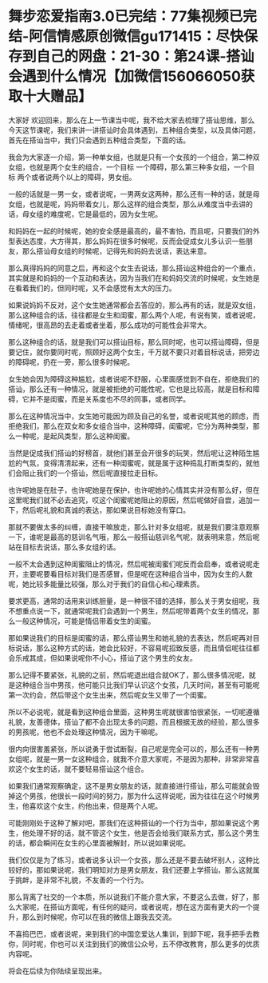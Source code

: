 # 舞步恋爱指南3.0已完结：77集视频已完结-阿信情感原创微信gu171415：尽快保存到自己的网盘：21-30：第24课-搭讪会遇到什么情况【加微信156066050获取十大赠品】

大家好 欢迎回来，那么在上一节课当中呢，我不给大家去梳理了搭讪思维，那么今天这节课呢，我们来讲一讲搭讪时会具体遇到，五种组合类型，以及具体问题，首先在搭讪当中，我们只会遇到五种组合类型，下面的话。

我会为大家逐一介绍，第一种单女组，也就是只有一个女孩的一个组合，第二种双女组，也就是两个女生的组合，一个目标 一个障碍，那么第三种多女组，一个目标 两个或者说两个以上的障碍，男女组。

一般的话就是一男一女，或者说呢，一男两女这两种，那么还有一种的话，就是母女组，也就是呢，妈妈带着女儿，那么这样的组合类型，那么从难度当中去讲的话，母女组的难度呢，它是最低的，因为女生呢。

和妈妈在一起的时候呢，她的安全感是最高的，最不害怕，而且呢，只要我们的外型表达态度，大方得其，那么妈妈在很多时候呢，反而会促成女儿多认识一些朋友，那么搭讪母女组的时候呢，记得先和妈妈去说话，表达来意。

那么真得妈妈的同意之后，再和这个女生去说话，那么搭讪这种组合的一个重点，其实就是和妈妈的一个互动和表达，因为当我们在和妈妈交流的时候呢，女生她是在看着我们的，但同时呢，又不会感觉有太大的压力。

如果说妈妈不反对，这个女生她通常都会去答应的，那么再有的话，就是双女组，那么这种组合的话，往往都是女生和闺蜜，那么两个人呢，有说有笑，或者说呢，情绪呢，很高昂的去走着或者坐着，那么成功的可能性会非常大。

那么这种组合的话，就是我们可以搭讪目标，那么同时呢，也可以搭讪障碍，但是要记住，就你要同时呢，照顾好这两个女生，千万就不要只对着目标说话，把旁边的障碍呢，扔在一旁，那么很多时候呢。

女生她会因为障碍这种尴尬，或者说呢不舒服，心里面感觉到不自在，拒绝我们的搭讪，那么还有一种情况，就是被拒绝的可能性呢，它也是比较高，就是目标和障碍，它并不是闺蜜，而是关系度也不尽的同事，或者同学。

那么在这种情况当中，女生她可能因为顾及自己的名誉，或者说呢其他的顾虑，而拒绝我们，那么在双女和多女组合当中，这种障碍，闺蜜呢，它分为两种类型，那么一种呢，是起风类型，那么这种闺蜜。

当然是促成我们搭讪的好榜首，就他们甚至会开很多的玩笑，然后呢让这种陌生尴尬的气氛，变得清清起来，还有一种闺蜜呢，就是属于这种捣乱打断类型的，就他们会阻止我们的一个搭讪，然后呢直接拉走目标。

也许呢她是在肚子，也许呢她是在保护，也许呢她的心情其实并没有那么好，但在这里呢我们就不必去追究，哎这个闺蜜呢她阻止的原因，然后呢做好自尝，追加一下，然后呢礼貌和真诚的表达，那如果说目标她没有穿口。

那就不要做太多的纠缠，直接干嘛放走，那么针对多女组呢，就是我们要注意观察一下，谁呢是最高的慈训名气哦，那么一般搭讪慈训名气呢，就表明来意，然后呢站在目标去说话，那么多女组的话。

一般不太会遇到这种闺蜜阻止的情况，然后呢被闺蜜们呢反而会启奉，或者说呢走开，主要呢要看目标对我们是否感冒，但是呢在这种组合当中，因为女生的人数呢，她比较多能量比较强，那么对于我们的自信心和心理素质。

要求更高，通常的话用来训练胆量，是一种很不错的选择，那么关于男女组呢，我不想重点说一下，就通常呢我们会遇到一个男生，然后呢带着两个女生的情况，那么一般这种情况，可能是情侣带着女生的闺蜜。

那如果说我们的目标是闺蜜的话，那么搭讪男生和她礼貌的去表达，然后呢再对目标说话，那么这种方式的话，她会比较好，不容易呢招致反感，而且情侣呢往往都会乐戒其成，但如果说呢你不小心，搭讪了这个男生的女友。

那么记得不要紧张，礼貌的之前，然后呢退出组合就OK了，那么很多情况呢，就是这种组合当中男孩，他可能只比我们早认识这个女孩，几天时间，甚至有可能呢第一次约会，然后带这个女生出来，然后呢女生又带了一个闺蜜。

所以不必说呢，就是看到这种组合里面，这种男生呢就很害怕很紧张，一切呢遵循礼貌，友善德体，搭讪了都不会出现太多的问题，而且根据无故的经验，那么很多的男孩呢，他也不会处理这种情况，因为干嘛呢。

很内向很害羞紧张，所以说勇于尝试断裂，自己呢是完全可以的，那么还有一种男女组呢，就是一男一女这种组合，就我不介意大家呢，不是因为那种，非常非常喜欢这个女生的话，就不要轻易搭讪这个组合。

如果我们通常观察确定，这不是男女朋友的话，就直接进行搭讪，那么可能就会毁掉这个男孩，他很长一段时间的努力，那为什么这样说呢，因为往往在这个时候男生，他喜欢这个女生，约他出来，但是两个人呢。

可能刚刚处于这种了解对吧，那我们在这种搭讪的一个行为当中，那如果说这个男生，他处理不好的话，就不管这个女生，他是否会给我们联系方式，那么这个男生的话，都会瞬间在女生的心里面被解封，所以说如果说呢。

我们仅仅是为了练习，或者说多认识一个女孩，那么还是不要去破坏别人，这种比较好的，那如果说呢，我们明知对方是男女朋友，我们还要上学搭讪，那么这就属于挑衅，是非常不礼貌，不友善的一个行为。

那么背离了社交的一个本质，所以说我们不能介意大家，不要这么去做，好了，那么大家呢，在搭讪方面呢，有任何的疑问，或者说呢，想在这方面有更大的一个提升，那么到时候呢，你可以在我的微信上跟我去交流。

不喜捣巴巴，或者说呢，来到我们的中国恋爱达人集训，到卸下呢，我手把手去教你，同时呢，你也可以关注到我们的微信公众号，五不停改教育，那么更多的优质内容呢。

将会在后续为你陆续呈现出来。
